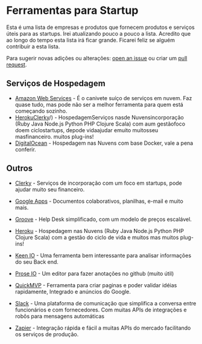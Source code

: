 # Ferramentas para Startup
Esta é uma  lista de empresas e produtos que fornecem produtos e serviços úteis para as startups. Irei atualizando pouco a pouco a lista. Acredito que ao longo do tempo esta lista irá ficar grande.  Ficarei feliz se alguém contribuir a esta lista.

Para sugerir novas adições ou alterações: [open an issue](https://github.com/lmc275/startup-tools/issues) ou criar um [pull request](https://github.com/lmc275/startup-tools/compare). 

## Serviços de Hospedagem

 - [Amazon Web Services](https://aws.amazon.com) - É o canivete suíço de serviços em nuvem. Faz quase tudo, mas pode não ser a melhor ferramenta para quem está começando sozinho.
 - [HerokuClerky](https://www.herokuclerky.com)/) - HospedagemServiços nasde Nuvensincorporação (Ruby  Java  Node.js  Python  PHP Clojure  Scala) com aum gestãofoco doem ciclostartups, depode vidaajudar emuito muitosseu masfinanceiro. muitos plug-ins!
 - [DigitalOcean](https://www.digitalocean.com) - Hospedagem nas Nuvens com base Docker, vale a pena conferir.

## Outros


 - [Clerky](https://www.clerky.com/) - Serviços de incorporação com um foco em startups, pode ajudar muito seu financeiro.
 - [Google Apps](https://www.google.com/work/apps/business) - Documentos colaborativos, planilhas, e-mail e muito mais.
 - [Groove](https://www.groovehq.com/) - Help Desk simplificado, com um modelo de preços escalável.

 - [Heroku](https://www.heroku.com) - Hospedagem nas Nuvens (Ruby  Java  Node.js  Python  PHP Clojure  Scala) com a gestão do ciclo de vida e muitos mas muitos plug-ins!
 - [Keen IO](https://keen.io/) - Uma ferramenta bem interessante para analisar informações do seu Back end.
 - [Prose IO](http://prose.io) - Um editor para fazer anotações no github (muito útil)
 - [QuickMVP](https://quickmvp.com) - Ferramenta para criar paginas e poder validar idéias rapidamente,  Integrado e anúncios do Google.
 - [Slack](https://slack.com) - Uma plataforma de comunicação que simplifica a conversa entre funcionários e com fornecedores. Com muitas APIs de integrações e robôs para mensagens automáticas 
 - [Zapier](https://zapier.com/) - Integração rápida e fácil  a muitas APIs do mercado facilitando os serviços de produção.